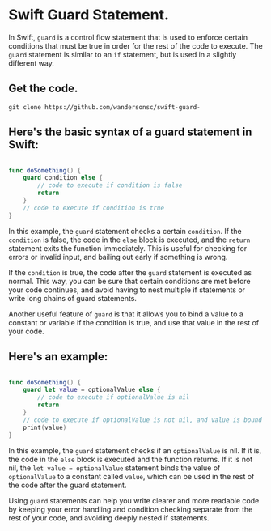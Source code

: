 # Swift Guard Statement.

In Swift, `guard` is a control flow statement that is used to enforce certain conditions that must be true in order for the rest of the code to execute. The `guard` statement is similar to an `if` statement, but is used in a slightly different way.


## Get the code.

```
git clone https://github.com/wandersonsc/swift-guard-
```



## Here's the basic syntax of a guard statement in Swift:


```swift

func doSomething() {
    guard condition else {
        // code to execute if condition is false
        return
    }
    // code to execute if condition is true
}


```


In this example, the `guard` statement checks a certain `condition`. If the `condition` is false, the code in the `else` block is executed, and the `return` statement exits the function immediately. This is useful for checking for errors or invalid input, and bailing out early if something is wrong.

If the `condition` is true, the code after the `guard` statement is executed as normal. This way, you can be sure that certain conditions are met before your code continues, and avoid having to nest multiple if statements or write long chains of guard statements.

Another useful feature of `guard` is that it allows you to bind a value to a constant or variable if the condition is true, and use that value in the rest of your code. 

## Here's an example:


```swift

func doSomething() {
    guard let value = optionalValue else {
        // code to execute if optionalValue is nil
        return
    }
    // code to execute if optionalValue is not nil, and value is bound to optionalValue
    print(value)
}

```


In this example, the `guard` statement checks if an `optionalValue` is nil. If it is, the code in the `else` block is executed and the function returns. If it is not nil, the `let value = optionalValue` statement binds the value of `optionalValue` to a constant called `value`, which can be used in the rest of the code after the guard statement.

Using `guard` statements can help you write clearer and more readable code by keeping your error handling and condition checking separate from the rest of your code, and avoiding deeply nested if statements.

